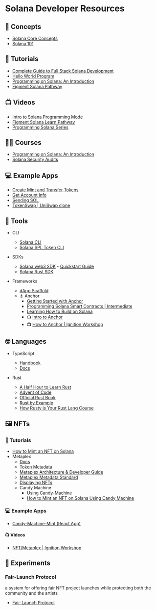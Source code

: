 # Solana Developer Resources

## :brain: Concepts
- [Solana Core Concepts](https://www.youtube.com/watch?v=4dNuMXBjpr0)
- [Solana 101](https://2501babe.github.io/posts/solana101.html)


## :page_facing_up: Tutorials
- [Complete Guide to Full Stack Solana Development](https://dev.to/dabit3/the-complete-guide-to-full-stack-solana-development-with-react-anchor-rust-and-phantom-3291)
- [Hello World Program](https://docs.solana.com/developing/on-chain-programs/examples#helloworld)
- [Programming on Solana: An Introduction](https://paulx.dev/blog/2021/01/14/programming-on-solana-an-introduction/)
- [Figment Solana Pathway](https://learn.figment.io/pathways/solana-pathway)


## :tv: Videos
- [Intro to Solana Programming Mode](https://www.youtube.com/watch?v=7Iitv5tMOMY)
- [Figment Solana Learn Pathway](https://www.youtube.com/watch?v=0I8d0doTZuw)
- [Programming Solana Series](https://www.youtube.com/playlist?list=PL41Cw3fN3CfdbmhgxADwyDyIoDrxc22v2)


## :woman_teacher: Courses
- [Programming on Solana: An Introduction](https://solhack.com/courses/programming-on-solana-an-introduction/)
- [Solana Security Audits](https://solhack.com/courses/solana-security-audit-workshop-by-solend/)


## :computer: Example Apps
- [Create Mint and Transfer Tokens](https://github.com/solana-labs/solana-program-library/blob/master/token/js/examples/create_mint_and_transfer_tokens.js)
- [Get Account Info](https://github.com/solana-labs/solana-web3.js/blob/master/examples/get_account_info.js)
- [Sending SOL](https://github.com/solana-labs/solana-web3.js/blob/master/examples/send_sol.js)
- [TokenSwap | UniSwap clone](https://github.com/solana-labs/solana-program-library/tree/master/token-swap)


## :hammer: Tools
- CLI
    - [Solana CLI](https://docs.solana.com/cli/install-solana-cli-tools)
    - [Solana SPL Token CLI](https://spl.solana.com/token)

- SDKs
    - [Solana web3 SDK](https://solana-labs.github.io/solana-web3.js/)
            - [Quickstart Guide](https://github.com/solana-labs/solana/blob/master/docs/src/developing/clients/javascript-api.md)
    - [Solana Rust SDK](https://docs.rs/solana-program/1.6.1/solana_program/index.html)

- Frameworks
    - [dApp Scaffold](https://github.com/solana-labs/dapp-scaffold)
    - :anchor: Anchor
        - [Getting Started with Anchor](https://project-serum.github.io/anchor/getting-started/introduction.html)
        - [Programming Solana Smart Contracts | Intermediate](https://www.youtube.com/watch?v=i6Ycr5nhjH8)
        - [Learning How to Build on Solana](https://www.brianfriel.xyz/learning-how-to-build-on-solana/)
        - :tv: [Intro to Anchor](https://www.youtube.com/watch?v=FmdPAwsqJC4)
        - :tv: [How to Anchor | Ignition Workshop](https://www.twitch.tv/videos/1142817871)

## :nerd_face: Languages
- TypeScript
    - [Handbook](https://www.typescriptlang.org/docs/handbook/intro.html)
    - [Docs](https://www.typescriptlang.org/docs/)

- Rust
    - [A Half Hour to Learn Rust](https://fasterthanli.me/articles/a-half-hour-to-learn-rust)
    - [Advent of Code](https://fasterthanli.me/series/advent-of-code-2020)
    - [Official Rust Book](https://doc.rust-lang.org/book/)
    - [Rust by Example](https://doc.rust-lang.org/rust-by-example/)
    - [How Rusty is Your Rust Lang Course](https://solhack.com/courses/how-rusty-is-your-rust-lang/)


## :framed_picture: NFTs

### :page_facing_up: Tutorials
- [How to Mint an NFT on Solana](https://www.quicknode.com/guides/web3-sdks/how-to-mint-an-nft-on-solana)
- Metaplex
    - [Docs](https://docs.metaplex.com/)
    - [Token Metadata](https://github.com/metaplex-foundation/metaplex/blob/b57a335552bd00b3e2e6c41ca7aa6a3ec0c689bf/rust/token-metadata/program/README.md)
    - [Metaplex Architecture & Developer Guide](https://medium.com/metaplex/metaplex-architecture-b94a64c37130)
    - [Metaplex Metadata Standard](https://medium.com/metaplex/metaplex-metadata-standard-45af3d04b541)
    - [Displaying NFTs](https://gist.github.com/creativedrewy/9bce794ff278aae23b64e6dc8f10e906)
    - Candy Machine
        - [Using Candy-Machine](https://hackmd.io/@levicook/HJcDneEWF)
        - [How to Mint an NFT on Solana Using Candy Machine](https://www.quicknode.com/guides/web3-sdks/how-to-mint-an-nft-on-solana-using-candy-machine)

### :computer: Example Apps
- [Candy-Machine-Mint (React App)](https://github.com/exiled-apes/candy-machine-mint)

#### :tv: Videos
- [NFT/Metaplex | Ignition Workshop](https://www.twitch.tv/videos/1144702694)


## :test_tube: Experiments

### Fair-Launch Protocol
a system for offering fair NFT project launches while protecting both the community and the artists
- [Fair-Launch Protocol](https://hackmd.io/FxCiD20ETZeMbfA8on9WMg?view#Fair-Launch-Protocol)